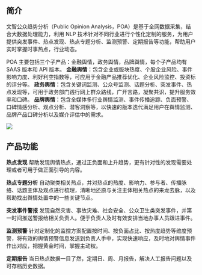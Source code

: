 ## 简介
文智公众趋势分析（Public Opinion Analysis，POA）是基于全网数据采集，结合大数据处理能力，利用 NLP 技术针对不同行业进行个性化定制的服务，为用户提供突发事件、热点发现、热点专题分析、监测预警、定期报告等功能，帮助用户实时掌握时事热点，行业动态。

POA 主要包括三个子产品：金融舆情，政务舆情，品牌舆情，每个子产品均有 SAAS 版本和 API 版本。
**金融舆情**：包含企业或版块热度、个股企业风险、事件影响力度、利好利空指数等，可应用于金融产品推荐优化、企业风险监控、投资标的评分等。
**政务舆情**：包含关键词监测、公众号监测、话题分析、突发事件、热点发现等，可用于政务部门践行网上群众路线，广开言路，凝聚共识，提升服务效率和口碑。
**品牌舆情**：包含全媒体多行业舆情监测、事件传播追踪、负面预警、口碑情感分析、观点分析、潜客洞察等，以快速的版本迭代满足用户在舆情监测、品牌产品口碑分析以及媒介评估中的需求。

![](https://main.qcloudimg.com/raw/dad87cc207bb58cf321193256f9686a2.png)

## 产品功能
**热点发现**
帮助发现舆情热点，通过正负面和上升趋势，更有针对性的发现需要处理或者可用于做正面引导的内容。

**热点专题分析**
自动聚类相关热点，并对热点的热度、影响力、参与者、传播脉络、话题主体及观点进行梳理，清晰地还原与关注主体相关热点的来龙去脉，以及帮助找出舆情处置中的一些关键节点。

**突发事件警报**
发现自然灾害、事故灾难、社会安全、公众卫生类突发事件，并第一时间推送警报给相关负责人。便于负责人及时有效安排当地办事人员跟进事件。

**监测预警**
针对定制化的监控方案配置按时间、按负面占比、按热度趋势等维度预警，将有效的舆情预警信息发送到负责人手中，实现快速响应，及时地对舆情事件作出对应，把握黄金时间，掌握主动权。

**定期报告**
当日热点数据一目了然，定期日、周、月报告，解决人工报告问题以及可存档历史数据。
